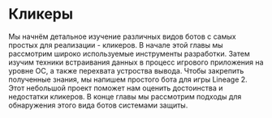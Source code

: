 # Кликеры

Мы начнём детальное изучение различных видов ботов с самых простых для реализации - кликеров. В начале этой главы мы рассмотрим широко используемые инструменты разработки. Затем изучим техники встраивания данных в процесс игрового приложения на уровне ОС, а также перехвата устроства вывода. Чтобы закрепить полученные знания, мы напишем простого бота для игры Lineage 2. Этот небольшой проект поможет нам оценить достоинства и недостатки кликеров. В конце главы мы рассмотрим подходы для обнаружения этого вида ботов системами защиты.

